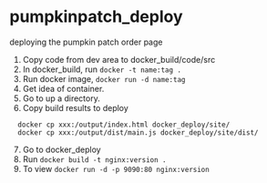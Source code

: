 # pumpkinpatch_deploy
deploying the pumpkin patch order page


1. Copy code from dev area to docker_build/code/src
2. In docker_build, run `docker -t name:tag .`
3. Run docker image, `docker run -d name:tag`
4. Get idea of container.
5. Go to up a directory.
6. Copy build results to deploy 
```
  docker cp xxx:/output/index.html docker_deploy/site/
  docker cp xxx:/output/dist/main.js docker_deploy/site/dist/
```
7. Go to docker_deploy
8. Run `docker build -t nginx:version .`
9. To view `docker run -d -p 9090:80 nginx:version`

